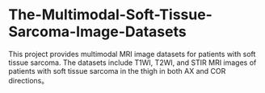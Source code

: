 # The-Multimodal-Soft-Tissue-Sarcoma-Image-Datasets
This project provides multimodal MRI image datasets for patients with soft tissue sarcoma. The datasets include T1WI, T2WI, and STIR MRI images of patients with soft tissue sarcoma in the thigh in both AX and COR directions。
